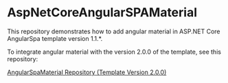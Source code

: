 # AspNetCoreAngularSPAMaterial

This repository demonstrates how to add angular material in ASP.NET Core AngularSpa template version 1.1.*.

To integrate angular material with the version 2.0.0 of the template, see this repository:

[AngularSpaMaterial Repository (Template Version 2.0.0)](https://github.com/fiyazbinhasan/AngularSpaMaterial)
